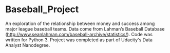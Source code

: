 # Baseball_Project
An exploration of the relationship between money and success among major league baseball teams. Data come from Lahman’s Baseball Database (http://www.seanlahman.com/baseball-archive/statistics/). Code was written for Python 3. Project was completed as part of Udacity's Data Analyst Nanodegree.
